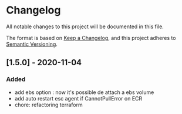 # Changelog
All notable changes to this project will be documented in this file.

The format is based on [Keep a Changelog](https://keepachangelog.com/en/1.0.0/),
and this project adheres to [Semantic Versioning](https://semver.org/spec/v2.0.0.html).

## [1.5.0] - 2020-11-04
### Added

- add ebs option : now it's possible de attach a ebs volume
- add auto restart esc agent if CannotPullError on ECR
- chore: refactoring terraform

